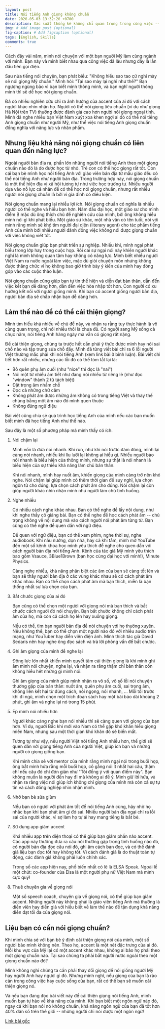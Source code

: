 ```yaml
---
layout: post
title: Nói tiếng Anh giọng không chuẩn
date: 2020-05-03 13:32:20 +0700
description: Xác suất thống kê không chỉ quan trọng trong công việc -- nó là nền tảng của ngành trí tuệ nhân tạo -- mà còn là cần thiết để đưa ra những quyết định đúng đắn trong cuộc sống.
img: # Add image post (optional)
fig-caption: # Add figcaption (optional)
tags: [English, Skills]
comments: true
---
```

Cách đây vài năm, mình nói chuyện với một bạn người Mỹ làm cùng ngành với mình. Bạn này và mình biết nhau qua công việc đã lâu nhưng đây là lần đầu tiên gọi điện.

Sau nửa tiếng nói chuyện, bạn phát biểu: "Không hiểu sao tao cứ nghĩ mày sẽ nói giọng Mỹ chuẩn." Mình hỏi: "Tại sao mày lại nghĩ như thế?" Bạn ngượng ngùng bảo vì bạn biết mình thông minh, và bạn nghĩ người thông minh thì sẽ dễ học nói giọng chuẩn.

Đã có nhiều nghiên cứu chỉ ra ảnh hưởng của accent của ai đó với cách người khác nhìn nhận họ. Người có thể nói giọng tiêu chuẩn (ví dụ như giọng Hà Nội trên TV) thường được đánh giá cao hơn người nói giọng ngoại tỉnh. Mình đã nghe nhiều bạn Việt Nam xuýt xoa khen ngợi ai đó có thể nói tiếng Anh giọng chuẩn như người Mỹ, như thể việc nói tiếng Anh giọng chuẩn đồng nghĩa với năng lực và nhân phẩm.

## Nhưng liệu khả năng nói giọng chuẩn có liên quan đến năng lực?

Ngoài người bản địa ra, phần lớn những người nói tiếng Anh theo một giọng chuẩn nào đó là do được học từ nhỏ. Trẻ con có thể học giọng rất tốt. Con cái bạn bè mình học nói tiếng Anh với giáo viên bản địa từ mẫu giáo đều có thể nói tiếng Anh như người bản địa. Trong trường hợp này, nói giọng chuẩn là một thể hiện địa vị xã hội tương tự như việc học trường tư. Nhiều người dựa vào nỗ lực cá nhân để có thể học nói giọng chuẩn, nhưng rất nhiều người nói giọng chuẩn là bởi vì gia đình có điều kiện.

Nói giọng chuẩn mang lại nhiều lợi ích. Nói giọng chuẩn có nghĩa là nhiều người có thể nghe và hiểu bạn hơn. Năm đầu đại học, một giáo sư cho mình điểm B mặc dù ông thích chủ đề nghiên cứu của mình, bởi ông không hiểu mình nói gì khi phát biểu. Một giáo sư khác, một nhà văn có tên tuổi, nói với mình rằng mình sẽ khó tìm người đại diện (literary agent) cho tác phẩm tiếng Anh của mình bởi nhiều người đánh đồng việc không nói được giọng chuẩn với việc không viết tốt.

Nói giọng chuẩn giúp bạn phát triển sự nghiệp. Nhiều khi, mình ngại phát biểu trong lớp hay trong cuộc họp. Rồi cái sự ngại nói này khiến người khác nghĩ là mình không quan tâm hay không có năng lực. Mình biết nhiều người Việt Nam ra nước ngoài làm việc, mặc dù giỏi chuyên môn nhưng không được thăng chức vì họ không bao giờ trình bày ý kiến của mình hay đóng góp vào các cuộc thảo luận.

Nói giọng chuẩn cũng giúp bạn tự tin thể hiện và diễn đạt bản thân, dẫn đến việc kết bạn dễ dàng hơn, dẫn đến việc hòa nhập tốt hơn. Con người có xu hướng kết nối với người giống mình. Khi bạn có accent giống người bản địa, người bản địa sẽ chấp nhận bạn dễ dàng hơn.

## Làm thế nào để có thể cải thiện giọng?

Mình tìm hiểu khá nhiều về chủ đề này, và nhận ra rằng tuy thực hành là vô cùng quan trọng, chỉ nói nhiều thôi là chưa đủ. Có người sang Mỹ sống cả chục năm, nói tiếng Anh hàng ngày mà vẫn có giọng rất nặng.

Để cải thiện giọng, chúng ta trước hết cần phải ý thức được mình hay nói sai chỗ nào và tập trung sửa chỗ đấy. Mình đã từng viết bài chỉ ra 6 lỗi người Việt thường mắc phải khi nói tiếng Anh (xem link bài ở bình luận). Bài viết chi tiết hơn rất nhiều, nhưng các lỗi đó có thể tóm tắt lại là:

- Bỏ quên phụ âm cuối (như "nice" thì đọc là "nai")
- Nói một từ nhiều âm tiết như đang nói nhiều từ riêng lẻ (như đọc "window" thành 2 từ tách biệt)
- Đặt trọng âm nhầm chỗ
- Đọc cả những chữ câm
- Không phát âm được những âm không có trong tiếng Việt và thay thế chúng bằng một âm nào đó mình quen thuộc
- Không đúng ngữ điệu

Bài viết cũng chia sẻ quá trình học tiếng Anh của mình nếu các bạn muốn biết mình đã học tiếng Anh như thế nào.

Sau đây là một số phương pháp mà mình thấy có ích.

1. Nói chậm lại

	Mình vốn là đứa nói nhanh. Khi run, như khi nói trước đám đông, mình lại càng nói nhanh, nhiều khi líu lưỡi lại không ai hiểu gì. Nhiều người bảo nói nhanh là biểu hiện của thông minh, nhưng sự thật là nói nhanh là biểu hiện của sự thiếu khả năng làm chủ bản thân.

	Khi nói nhanh, mình hay nuốt âm, khiến giọng của mình càng trở nên khó nghe. Nói chậm lại giúp mình có thêm thời gian để suy nghĩ, lựa chọn ngôn từ cho đúng, lựa chọn cách phát âm cho đúng. Nói chậm lại còn giúp người khác nhìn nhận mình như người làm chủ tình huống.

2. Nghe nhiều

	Có nhiều cách nghe khác nhau. Bạn có thể nghe để lấy nội dung, như khi nghe thầy cô giảng bài. Bạn có thể nghe để học cách phát âm -- chú trọng không về nội dung mà vào cách người nói phát âm từng từ. Bạn cũng có thể nghe để quen dần với ngữ điệu.

	Để quen với ngữ điệu, bạn có thể xem phim, nghe thời sự, nghe audiobook. Khi nấu nướng, dọn nhà, hay cả khi tắm, mình mở YouTube đến một số kênh khoa học mình yêu thích để nghe cho quen dần với cách người bản địa nói tiếng Anh. Kênh của tác giả Mỹ mình yêu thích bao gồm Vsauce, 3Blue1Brown (bạn học cùng đại học với mình!), Minute Physics.

	Càng nghe nhiều, khả năng phân biệt các âm của bạn sẽ càng tốt lên và bạn sẽ thấy người bản địa ở các vùng khác nhau sẽ có cách phát âm khác nhau. Bạn có thể chọn cách phát âm mà bạn thích, miễn là bạn thống nhất sự lựa chọn của bạn.

3. Bắt chước giọng của ai đó

	Bạn cũng có thể chọn một người với giọng nói mà bạn thích và bắt chước cách người đó nói chuyện. Bạn bắt chước không chỉ cách phát âm của họ, mà còn cả cách họ lên hay xuống giọng.

	Nếu có thể, tìm bạn người bản địa để nói chuyện với họ thường xuyên. Nếu không thể, bạn có thể chọn một người nào đó với nhiều audio trên mạng, như YouTuber hay diễn viên điện ảnh. Mình thích tác giả David Sedaris nên hay nghe ông đọc sách và trả lời phỏng vấn để bắt chước.

4. Ghi âm giọng của mình để nghe lại

	Động lực lớn nhất khiến mình quyết tâm cải thiện giọng là khi mình ghi âm mình nói chuyện, nghe lại, và nhận ra rằng thậm chí bản thân còn không hiểu hết những gì mình nói.

	Ghi âm giọng của mình giúp mình nhận ra vô số, vô số lỗi nói chuyện thường gặp của bản thân: nuốt âm, quên phụ âm cuối, sai trọng âm, không liên kết hai từ đúng cách, nói ngọng, nói nhanh, … Mỗi tối trước khi đi ngủ, mình chọn một trích đoạn sách hay một bài báo dài khoảng 2 phút, ghi âm và nghe lại nó trong 15 phút.

5. Ép mình nói nhiều hơn

	Người khác càng nghe bạn nói nhiều thì sẽ càng quen với giọng của bạn hơn. Ví dụ, người Bắc khi mới vào Nam có thể gặp khó khăn hiểu giọng miền Nam, nhưng sau một thời gian khó khăn đó sẽ biến mất.

	Tương tự như vậy, nếu người Việt nói tiếng Anh nhiều hơn, thế giới sẽ quen dần với giọng tiếng Anh của người Việt, giúp ích bạn và những người có giọng giống bạn.

	Khi mình chia sẻ với mentor của mình rằng mình ngại nói trong buổi họp, ông bắt mình hứa rằng mỗi buổi họp, cố gắng nói ít nhất hai câu, thậm chí nếu câu đó chỉ đơn giản như "Tôi đồng ý với quan điểm này". Bạn không muốn là người đến hay đi mà không ai để ý. Mình giữ lời hứa, và nhận ra rằng việc nói giúp ích không chỉ giọng của mình mà còn cả sự tự tin và cách đồng nghiệp nhìn nhận mình.

6. Nhờ bạn bè sửa giùm

	Nếu bạn có người với phát âm tốt để nói tiếng Anh cùng, hãy nhờ họ nhắc bạn khi bạn phát âm gì đó sai. Nhiều người bản địa ngại chỉ ra lỗi sai của người khác, vì sợ làm họ tự ái hay mang tiếng là bắt bẻ.

7. Sử dụng app giảm accent

	Khá nhiều app trên điện thoại có thể giúp bạn giảm phần nào accent. Các app này thường đưa ra câu nói thường gặp trong tình huống nào đó, có người bản địa đọc câu nói đó, ghi âm cách bạn đọc, và có thể đánh giá liệu bạn đọc tốt hay không tốt. Vì cách đánh giá là do thuật toán tự động, các đánh giá không phải luôn chính xác.

	Trong số các app hiện nay, phổ biến nhất có lẽ là ELSA Speak. Ngoài lề một chút: co-founder của Elsa là một người phụ nữ Việt Nam mà mình cực quý!

8. Thuê chuyên gia về giọng nói

	Một số speech coach, chuyên gia về giọng nói, có thể giúp bạn giảm accent. Những người này không phải là giáo viên tiếng Anh mà thường là diễn viên hay diễn giả với hiểu biết về làm thế nào để tận dụng khả năng diễn đạt tối đa của giọng nói.

## Liệu bạn có cần nói giọng chuẩn?

Khi mình chia sẻ với bạn bè ý định cải thiện giọng nói của mình, một số người bảo mình không nên. Theo họ, accent là một nét đặc trưng của ai đó. Mỗi khu vực của Mỹ lại có một accent khác nhau, không ai bảo họ phải theo một giọng chuẩn nào. Tại sao chúng ta phải bắt người nước ngoài theo một giọng chuẩn nào đó?

Mình không nghĩ chúng ta cần phải thay đổi giọng để nói giống người Mỹ hay người Anh hay người gì đó. Nhưng mình nghĩ, nếu giọng của bạn là rào cản trong công việc hay cuộc sống của bạn, rất có thể bạn sẽ muốn cải thiện giọng nó.

Và nếu bạn đang đọc bài viết này để cải thiện giọng nói tiếng Anh, mình muốn bạn tự hào về khả năng của mình. Khi bạn biết một ngôn ngữ nào đó, ngay cả khi bạn nói nó không chuẩn, khả năng ngôn ngữ của bạn đã tốt hơn 40% dân số trên thế giới -- những người chỉ nói được một ngôn ngữ!

[Link bài gốc](https://www.facebook.com/chipiscrazy/posts/2988225684627119)